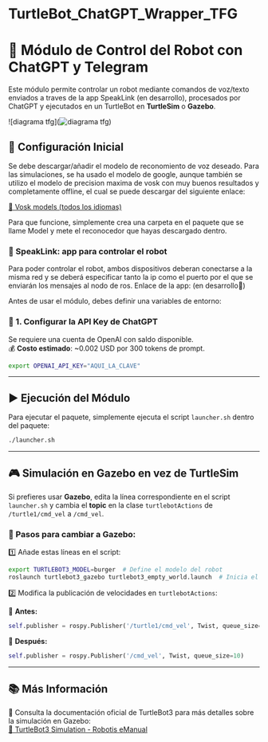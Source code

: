 # TurtleBot_ChatGPT_Wrapper_TFG

# 🚀 Módulo de Control del Robot con ChatGPT y Telegram

Este módulo permite controlar un robot mediante comandos de voz/texto enviados a traves de la app SpeakLink (en desarrollo), procesados por ChatGPT y ejecutados en un TurtleBot en **TurtleSim** o **Gazebo**.

![diagrama tfg](![diagrama tfg](https://github.com/user-attachments/assets/e7fc4391-5885-4637-ad0d-fea1261d75af))


## 📌 Configuración Inicial
Se debe descargar/añadir el modelo de reconomiento de voz deseado. Para las simulaciones, se ha usado el modelo de google, aunque también se utilizo el modelo de precision maxima de vosk con muy buenos resultados y completamente offline, el cual se puede descargar del siguiente enlace:

[🔗 Vosk models (todos los idiomas)](https://alphacephei.com/vosk/models)

Para que funcione, simplemente crea una carpeta en el paquete que se llame Model y mete el reconocedor que hayas descargado dentro.

### :calling: SpeakLink: app para controlar el robot
Para poder controlar el robot, ambos dispositivos deberan conectarse a la misma red y se deberá especificar tanto la ip como el puerto por el que se enviarán los mensajes al nodo de ros.
Enlace de la app: (en desarrollo🔧)


Antes de usar el módulo, debes definir una variables de entorno:

### 🧠 1. Configurar la API Key de ChatGPT

Se requiere una cuenta de OpenAI con saldo disponible.\
💰 **Costo estimado**: \~0.002 USD por 300 tokens de prompt.

```bash
export OPENAI_API_KEY="AQUI_LA_CLAVE"
```

---

## ▶️ Ejecución del Módulo

Para ejecutar el paquete, simplemente ejecuta el script `launcher.sh` dentro del paquete:

```bash
./launcher.sh
```

---

## 🎮 Simulación en **Gazebo** en vez de **TurtleSim**

Si prefieres usar **Gazebo**, edita la línea correspondiente en el script `launcher.sh` y cambia el **topic** en la clase `turtlebotActions` de `/turtle1/cmd_vel` a `/cmd_vel`.

### 🔧 Pasos para cambiar a Gazebo:

1️⃣ Añade estas líneas en el script:

```bash
export TURTLEBOT3_MODEL=burger  # Define el modelo del robot
roslaunch turtlebot3_gazebo turtlebot3_empty_world.launch  # Inicia el mundo en Gazebo
```

2️⃣ Modifica la publicación de velocidades en `turtlebotActions`:

📌 **Antes:**

```python
self.publisher = rospy.Publisher('/turtle1/cmd_vel', Twist, queue_size=10)
```

📌 **Después:**

```python
self.publisher = rospy.Publisher('/cmd_vel', Twist, queue_size=10)
```

---

## 📚 Más Información

🔗 Consulta la documentación oficial de TurtleBot3 para más detalles sobre la simulación en Gazebo:\
[🔗 TurtleBot3 Simulation - Robotis eManual](https://emanual.robotis.com/docs/en/platform/turtlebot3/simulation/#gazebo-simulation)

